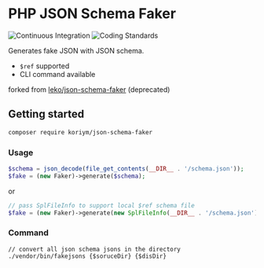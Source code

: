
# PHP JSON Schema Faker
![Continuous Integration](https://github.com/koriym/php-json-schema-faker/workflows/Continuous%20Integration/badge.svg)
![Coding Standards](https://github.com/koriym/php-json-schema-faker/workflows/Coding%20Standards/badge.svg)

Generates fake JSON with JSON schema.

 * `$ref` supported
 * CLI command available

forked from [leko/json-schema-faker](https://github.com/Leko/php-json-schema-faker) (deprecated)

## Getting started

```bash
composer require koriym/json-schema-faker
```

### Usage

```php
$schema = json_decode(file_get_contents(__DIR__ . '/schema.json'));
$fake = (new Faker)->generate($schema);
```

or

```php
// pass SplFileInfo to support local $ref schema file
$fake = (new Faker)->generate(new SplFileInfo(__DIR__ . '/schema.json'));
```

### Command

```
// convert all json schema jsons in the directory
./vendor/bin/fakejsons {$soruceDir} {$disDir}
```

